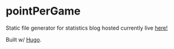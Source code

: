 # pointPerGame

Static file generator for statistics blog hosted currently live [here!](https://jangerhofer.github.io/pointPerGame/)

Built w/ [Hugo](https://gohugo.io/).
